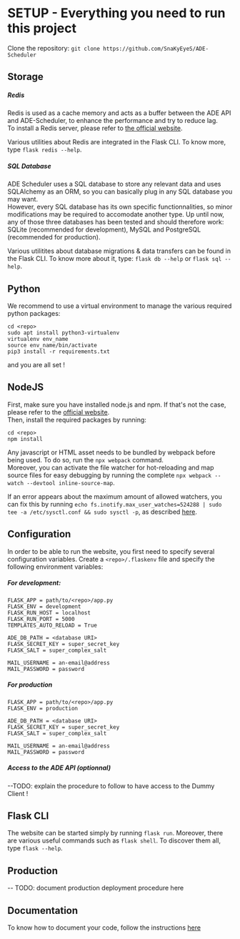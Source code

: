 # SETUP - Everything you need to run this project

Clone the repository: `git clone https://github.com/SnaKyEyeS/ADE-Scheduler`

## Storage

##### Redis
Redis is used as a cache memory and acts as a buffer between the ADE API and ADE-Scheduler, to enhance the performance and try to reduce lag.  \
To install a Redis server, please refer to [the official website](https://redis.io/topics/quickstart).  

Various utilities about Redis are integrated in the Flask CLI. To know more, type `flask redis --help`.

##### SQL Database
ADE Scheduler uses a SQL database to store any relevant data and uses SQLAlchemy as an ORM, so you can basically plug in any SQL database you may want.  \
However, every SQL database has its own specific functionnalities, so minor modifications may be required to accomodate another type. Up until now, any of those three databases has been tested and should therefore work: SQLite (recommended for development), MySQL and PostgreSQL (recommended for production).

Various utilitites about database migrations & data transfers can be found in the Flask CLI. To know more about it, type: `flask db --help` or `flask sql --help`.

## Python
We recommend to use a virtual environment to manage the various required python packages:
```
cd <repo>
sudo apt install python3-virtualenv
virtualenv env_name
source env_name/bin/activate
pip3 install -r requirements.txt
```
and you are all set !

## NodeJS
First, make sure you have installed node.js and npm. If that's not the case, please refer to the [official website](https://nodejs.org/en/).  \
Then, install the required packages by running:
```
cd <repo>
npm install
```
Any javascript or HTML asset needs to be bundled by webpack before being used. To do so, run the `npx webpack` command.  \
Moreover, you can activate the file watcher for hot-reloading and map source files for easy debugging by running the complete `npx webpack --watch --devtool inline-source-map`.

If an error appears about the maximum amount of allowed watchers, you can fix this by running `echo fs.inotify.max_user_watches=524288 | sudo tee -a /etc/sysctl.conf && sudo sysctl -p`, as  described [here](https://stackoverflow.com/questions/53930305/nodemon-error-system-limit-for-number-of-file-watchers-reached).

## Configuration

In order to be able to run the website, you first need to specify several configuration variables. Create a `<repo>/.flaskenv` file and specify the following environment variables:

##### For development:
```
FLASK_APP = path/to/<repo>/app.py
FLASK_ENV = development
FLASK_RUN_HOST = localhost
FLASK_RUN_PORT = 5000
TEMPLATES_AUTO_RELOAD = True

ADE_DB_PATH = <database URI>
FLASK_SECRET_KEY = super_secret_key
FLASK_SALT = super_complex_salt

MAIL_USERNAME = an-email@address
MAIL_PASSWORD = password
```

##### For production
```
FLASK_APP = path/to/<repo>/app.py
FLASK_ENV = production

ADE_DB_PATH = <database URI>
FLASK_SECRET_KEY = super_secret_key
FLASK_SALT = super_complex_salt

MAIL_USERNAME = an-email@address
MAIL_PASSWORD = password
```

##### Access to the ADE API (optionnal)
--TODO: explain the procedure to follow to have access to the Dummy Client !


## Flask CLI
The website can be started simply by running `flask run`. Moreover, there are various useful commands such as `flask shell`. To discover them all, type `flask --help`.

## Production

-- TODO: document production deployment procedure here

## Documentation

To know how to document your code, follow the instructions [here](/docs/README.md)

